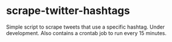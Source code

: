 # scrape-twitter-hashtags
Simple script to scrape tweets that use a specific hashtag. Under development. Also contains a crontab job to run every 15 minutes.
